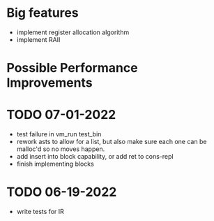 # Big features
- implement register allocation algorithm 
- implement RAII

# Possible Performance Improvements

# TODO 07-01-2022
- test failure in vm_run test_bin
- rework asts to allow for a list, but also make sure each one can be malloc'd so no moves happen.
- add insert into block capability, or add ret to cons-repl
- finish implementing blocks

# TODO 06-19-2022
- write tests for IR

